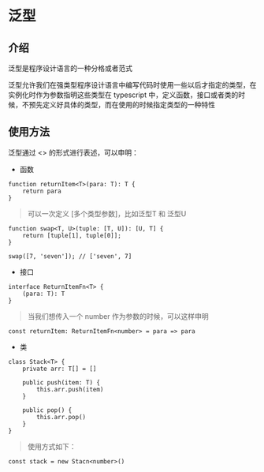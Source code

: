 # 泛型

## 介绍

泛型是程序设计语言的一种分格或者范式

泛型允许我们在强类型程序设计语言中编写代码时使用一些以后才指定的类型，在实例化时作为参数指明这些类型在 typescript 中，定义函数，接口或者类的时候，不预先定义好具体的类型，而在使用的时候指定类型的一种特性

## 使用方法

泛型通过 <> 的形式进行表述，可以申明：
* 函数
```
function returnItem<T>(para: T): T {
    return para
}
```
> 可以一次定义 [多个类型参数]，比如泛型T 和 泛型U
```
function swap<T, U>(tuple: [T, U]): [U, T] {
    return [tuple[1], tuple[0]];
}
 
swap([7, 'seven']); // ['seven', 7]
```
* 接口
```
interface ReturnItemFn<T> {
    (para: T): T
}
```
> 当我们想传入一个 number 作为参数的时候，可以这样申明

```
const returnItem: ReturnItemFn<number> = para => para
```

* 类

```
class Stack<T> {
    private arr: T[] = []
 
    public push(item: T) {
        this.arr.push(item)
    }
 
    public pop() {
        this.arr.pop()
    }
}
```
> 使用方式如下：

```
const stack = new Stacn<number>()

```


